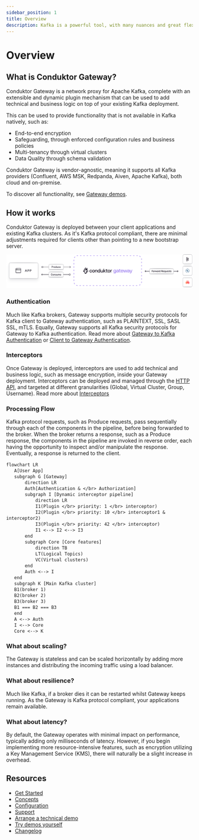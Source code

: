 ```yaml
---
sidebar_position: 1
title: Overview
description: Kafka is a powerful tool, with many nuances and great flexibility. However, this power and flexibility can lead to challenges around managing and bringing structure to your Kafka ecosystem, especially as it grows.
---
```


# Overview

## What is Conduktor Gateway?

Conduktor Gateway is a network proxy for Apache Kafka, complete with an extensible and dynamic plugin mechanism that can be used to add technical and business logic on top of your existing Kafka deployment.

This can be used to provide functionality that is not available in Kafka natively, such as:
 - End-to-end encryption
 - Safeguarding, through enforced configuration rules and business policies
 - Multi-tenancy through virtual clusters
 - Data Quality through schema validation

Conduktor Gateway is vendor-agnostic, meaning it supports all Kafka providers (Confluent, AWS MSK, Redpanda, Aiven, Apache Kafka), both cloud and on-premise.

To discover all functionality, see [Gateway demos](https://docs.conduktor.io/gateway/demos/).

## How it works

Conduktor Gateway is deployed between your client applications and existing Kafka clusters.   As it's Kafka protocol compliant, there are minimal adjustments required for clients other than pointing to a new bootstrap server.

![conduktor-gateway](./medias/conduktor-gateway.svg)

### Authentication

Much like Kafka brokers, Gateway supports multiple security protocols for Kafka client to Gateway authentication, such as PLAINTEXT, SSL, SASL SSL, mTLS. Equally, Gateway supports all Kafka security protocols for Gateway to Kafka authentication. Read more about [Gateway to Kafka Authentication](/gateway/configuration/kafka-authentication/) or [Client to Gateway Authentication](/gateway/configuration/client-authentication/).

### Interceptors

Once Gateway is deployed, interceptors are used to add technical and business logic, such as message encryption, inside your Gateway deployment. Interceptors can be deployed and managed through the [HTTP API](https://developers.conduktor.io/), and targeted at different granularities (Global, Virtual Cluster, Group, Username). Read more about [Interceptors](concepts/interceptors)

### Processing Flow

Kafka protocol requests, such as Produce requests, pass sequentially through each of the components in the pipeline, before being forwarded to the broker. When the broker returns a response, such as a Produce response, the components in the pipeline are invoked in reverse order, each having the opportunity to inspect and/or manipulate the response. Eventually, a response is returned to the client.

 ```mermaid
flowchart LR
    A[User App]
    subgraph G [Gateway]
        direction LR
        Auth[Authentication & </br> Authorization]
        subgraph I [Dynamic interceptor pipeline]
            direction LR
            I1(Plugin </br> priority: 1 </br> interceptor)
            I2(Plugin </br> priority: 10 </br> interceptor1 & interceptor2)
            I3(Plugin </br> priority: 42 </br> interceptor)
            I1 <--> I2 <--> I3
        end
        subgraph Core [Core features]
            direction TB
            LT(Logical Topics)
            VC(Virtual clusters)
        end
        Auth <--> I
    end
    subgraph K [Main Kafka cluster]
    B1(broker 1)
    B2(broker 2)
    B3(broker 3)
    B1 === B2 === B3
    end
    A <--> Auth
    I <--> Core
    Core <--> K
```

### What about scaling?
The Gateway is stateless and can be scaled horizontally by adding more instances and distributing the incoming traffic using a load balancer.

### What about resilience?
Much like Kafka, if a broker dies it can be restarted whilst Gateway keeps running. As the Gateway is Kafka protocol compliant, your applications remain available.

### What about latency?
By default, the Gateway operates with minimal impact on performance, typically adding only milliseconds of latency. However, if you begin implementing more resource-intensive features, such as encryption utilizing a Key Management Service (KMS), there will naturally be a slight increase in overhead.

## Resources

- [Get Started](./get-started/docker.md)
- [Concepts](./concepts/index.md)
- [Configuration](./configuration/index.md)
- [Support](https://www.conduktor.io/contact/support)
- [Arrange a technical demo](https://www.conduktor.io/contact/demo/?utm_source=docs&utm_medium=webpage)
- [Try demos yourself](https://github.com/conduktor/conduktor-gateway-demos)
- [Changelog](https://www.conduktor.io/changelog/)